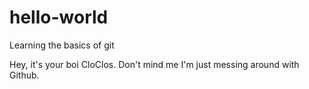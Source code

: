 # hello-world
Learning the basics of git

Hey, it's your boi CloClos. 
Don't mind me I'm just messing around with Github.
